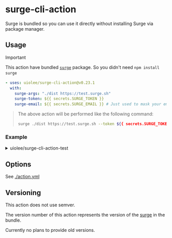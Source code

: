 # surge-cli-action

Surge is bundled so you can use it directly without installing Surge via package manager.

## Usage

> [!IMPORTANT]
> This action have bundled [`surge`](https://www.npmjs.com/package/surge) package.
> So you didn't need `npm install surge`

```yml
- uses: uiolee/surge-cli-action@v0.23.1
  with:
    surge-args: "./dist https://test.surge.sh"
    surge-token: ${{ secrets.SURGE_TOKEN }}
    surge-email: ${{ secrets.SURGE_EMAIL }} # Just used to mask your email address to prevent it from being displayed in the log of workflow.
```

> The above action will be performed like the following command:
>
> ```bash
> surge ./dist https://test.surge.sh --token ${{ secrets.SURGE_TOKEN }}
> ```

### Example

<details>

<summary>uiolee/surge-cli-action-test</summary>

https://github.com/uiolee/surge-cli-action-test/blob/38e3c271117cfe1251b6b4432543259d2bf45d51/.github/workflows/deploy.yml#L36-L40

![](./image.webp)

</details>

## Options

See [./action.yml](./action.yml)

## Versioning

This action does not use semver.

The version number of this action represents the version of the [surge](https://www.npmjs.com/package/surge) in the bundle.

Currently no plans to provide old versions.
